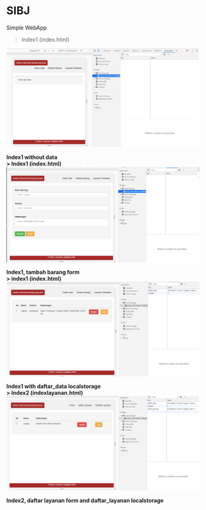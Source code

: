 # SIBJ
Simple WebApp

> Index1 (index.html)
  <img src="https://raw.githubusercontent.com/fredriclesomar/sibj/master/image/index1_localstorage.png" width="750" title="Tampilan Home">
</p>
<b>Index1 without data<b/>
<br/>
> Index1 (index.html)
  <img src="https://raw.githubusercontent.com/fredriclesomar/sibj/master/image/index1_tambahbarang.png" width="750" title="Tambah data">
</p>
<b>Index1, tambah barang form<b/>
<br/>
> index1 (index.html)
  <img src="https://raw.githubusercontent.com/fredriclesomar/sibj/master/image/index1_daftarbarang.png" width="750" title="Tampilan Home(Daftar Barang)">
</p>
<b>Index1 with daftar_data localstorage<b/>
<br/>
> Index2 (indexlayanan.html)
  <img src="https://raw.githubusercontent.com/fredriclesomar/sibj/master/image/index2_daftarlayanan.png" width="750" title="Tampilan Databases">
</p>
<b>Index2, daftar layanan form and daftar_layanan localstorage<b/>

